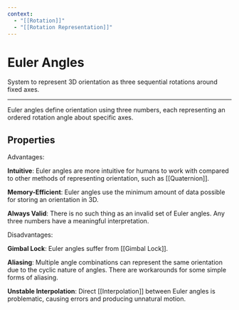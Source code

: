 ```yaml
---
context:
  - "[[Rotation]]"
  - "[[Rotation Representation]]"
---
```


# Euler Angles

System to represent 3D orientation as three sequential rotations around fixed axes.

---

Euler angles define orientation using three numbers, each representing an ordered rotation angle about specific axes.

## Properties

Advantages:

**Intuitive**: Euler angles are more intuitive for humans to work with compared to other methods of representing orientation, such as [[Quaternion]].

**Memory-Efficient**: Euler angles use the minimum amount of data possible for storing an orientation in 3D.

**Always Valid**: There is no such thing as an invalid set of Euler angles. Any three numbers have a meaningful interpretation.

Disadvantages:

**Gimbal Lock**: Euler angles suffer from [[Gimbal Lock]].

**Aliasing**: Multiple angle combinations can represent the same orientation due to the cyclic nature of angles. There are workarounds for some simple forms of aliasing.

**Unstable Interpolation**: Direct [[Interpolation]] between Euler angles is problematic, causing errors and producing unnatural motion.
